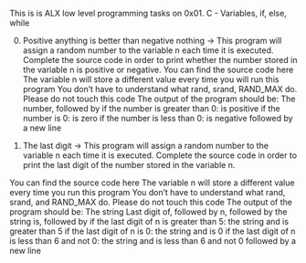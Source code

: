 This is is ALX low level programming tasks on
0x01. C - Variables, if, else, while

0. Positive anything is better than negative nothing -> This program will assign a random number to the variable n each time it is executed. Complete the source code in order to print whether the number stored in the variable n is positive or negative.
You can find the source code here
The variable n will store a different value every time you will run this program
You don’t have to understand what rand, srand, RAND_MAX do. Please do not touch this code
The output of the program should be:
The number, followed by
if the number is greater than 0: is positive
if the number is 0: is zero
if the number is less than 0: is negative
followed by a new line

1. The last digit -> This program will assign a random number to the variable n each time it is executed. Complete the source code in order to print the last digit of the number stored in the variable n.

You can find the source code here
The variable n will store a different value every time you run this program
You don’t have to understand what rand, srand, and RAND_MAX do. Please do not touch this code
The output of the program should be:
The string Last digit of, followed by
n, followed by
the string is, followed by
if the last digit of n is greater than 5: the string and is greater than 5
if the last digit of n is 0: the string and is 0
if the last digit of n is less than 6 and not 0: the string and is less than 6 and not 0
followed by a new line


